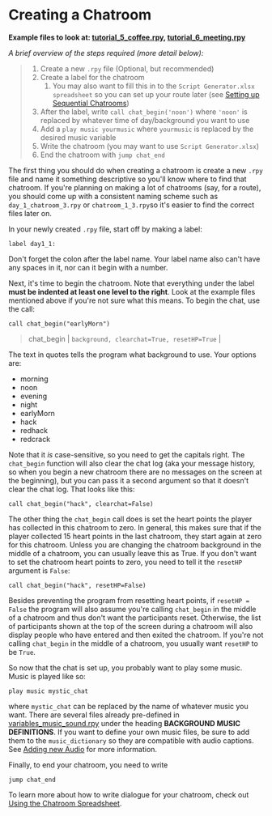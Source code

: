 # Creating a Chatroom

**Example files to look at: [tutorial_5_coffee.rpy](https://github.com/shawna-p/mysterious-messenger/blob/master/game/tutorial_day_scripts/tutorial_5_coffee.rpy "tutorial_5_coffee"), [tutorial_6_meeting.rpy](https://github.com/shawna-p/mysterious-messenger/blob/master/game/tutorial_day_scripts/tutorial_6_meeting.rpy)**

_A brief overview of the steps required (more detail below):_

> 1. Create a new `.rpy` file (Optional, but recommended)
> 1. Create a label for the chatroom
>     1. You may also want to fill this in to the `Script Generator.xlsx spreadsheet` so you can set up your route later (see [Setting up Sequential Chatrooms](Setting-up-Sequential-Chatrooms.md))
> 1. After the label, write `call chat_begin('noon')` where `'noon'` is replaced by whatever time of day/background you want to use
> 1. Add a `play music yourmusic` where `yourmusic` is replaced by the desired music variable
> 1. Write the chatroom (you may want to use `Script Generator.xlsx`)
> 1. End the chatroom with `jump chat_end`

The first thing you should do when creating a chatroom is create a new `.rpy` file and name it something descriptive so you'll know where to find that chatroom. If you're planning on making a lot of chatrooms (say, for a route), you should come up with a consistent naming scheme such as `day_1_chatroom_3.rpy` or `chatroom_1_3.rpy`so it's easier to find the correct files later on.

In your newly created `.rpy` file, start off by making a label:

```renpy
label day1_1:
```

Don't forget the colon after the label name. Your label name also can't have any spaces in it, nor can it begin with a number.

Next, it's time to begin the chatroom. Note that everything under the label __must be indented at least one level to the right__. Look at the example files mentioned above if you're not sure what this means. To begin the chat, use the call:

```renpy
call chat_begin("earlyMorn")
```

> chat_begin | `background, clearchat=True, resetHP=True` |

The text in quotes tells the program what background to use. Your options are:

* morning
* noon
* evening
* night
* earlyMorn
* hack
* redhack
* redcrack

Note that it *is* case-sensitive, so you need to get the capitals right. The `chat_begin` function will also clear the chat log (aka your message history, so when you begin a new chatroom there are no messages on the screen at the beginning), but you can pass it a second argument so that it doesn't clear the chat log. That looks like this:

```renpy
call chat_begin("hack", clearchat=False)
```

The other thing the `chat_begin` call does is set the heart points the player has collected in this chatroom to zero. In general, this makes sure that if the player collected 15 heart points in the last chatroom, they start again at zero for this chatroom. Unless you are changing the chatroom background in the middle of a chatroom, you can usually leave this as True. If you don't want to set the chatroom heart points to zero, you need to tell it the `resetHP` argument is `False`:

```renpy
call chat_begin("hack", resetHP=False)
```

Besides preventing the program from resetting heart points, if `resetHP = False` the program will also assume you're calling `chat_begin` in the middle of a chatroom and thus don't want the participants reset. Otherwise, the list of participants shown at the top of the screen during a chatroom will also display people who have entered and then exited the chatroom. If you're not calling `chat_begin` in the middle of a chatroom, you usually want `resetHP` to be `True`.

So now that the chat is set up, you probably want to play some music. Music is played like so:

```renpy
play music mystic_chat
```

where `mystic_chat` can be replaced by the name of whatever music you want. There are several files already pre-defined in [variables_music_sound.rpy](https://github.com/shawna-p/mysterious-messenger/blob/master/game/variables_music_sound.rpy) under the heading **BACKGROUND MUSIC DEFINITIONS**. If you want to define your own music files, be sure to add them to the `music_dictionary` so they are compatible with audio captions. See [Adding new Audio](Adding-new-Audio.md) for more information.

Finally, to end your chatroom, you need to write

```renpy
jump chat_end
```

To learn more about how to write dialogue for your chatroom, check out [Using the Chatroom Spreadsheet](Using-the-Chatroom-Spreadsheet.md).
